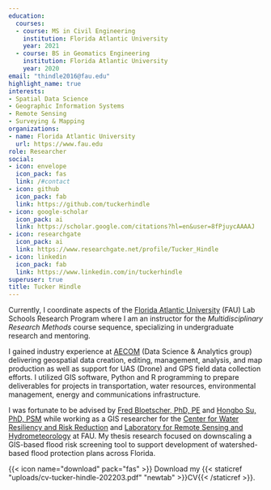 ```yaml
---
education:
  courses:
  - course: MS in Civil Engineering
    institution: Florida Atlantic University
    year: 2021
  - course: BS in Geomatics Engineering
    institution: Florida Atlantic University
    year: 2020
email: "thindle2016@fau.edu"
highlight_name: true
interests:
- Spatial Data Science
- Geographic Information Systems
- Remote Sensing
- Surveying & Mapping
organizations:
- name: Florida Atlantic University
  url: https://www.fau.edu
role: Researcher
social:
- icon: envelope
  icon_pack: fas
  link: /#contact
- icon: github
  icon_pack: fab
  link: https://github.com/tuckerhindle
- icon: google-scholar
  icon_pack: ai
  link: https://scholar.google.com/citations?hl=en&user=8fPjuycAAAAJ
- icon: researchgate
  icon_pack: ai
  link: https://www.researchgate.net/profile/Tucker_Hindle
- icon: linkedin
  icon_pack: fab
  link: https://www.linkedin.com/in/tuckerhindle
superuser: true
title: Tucker Hindle
---
```


Currently, I coordinate aspects of the [Florida Atlantic University](https://www.fau.edu) (FAU) Lab Schools Research Program where I am an instructor for the _Multidisciplinary Research Methods_ course sequence, specializing in undergraduate research and mentoring.

I gained industry experience at [AECOM](https://aecom.com) (Data Science & Analytics group) delivering geospatial data creation, editing, management, analysis, and map production as well as support for UAS (Drone) and GPS field data collection efforts. I utilized GIS software, Python and R programming to prepare deliverables for projects in transportation, water resources, environmental management, energy and communications infrastructure.

I was fortunate to be advised by [Fred Bloetscher, PhD, PE](https://www.researchgate.net/profile/Frederick-Bloetscher) and [Hongbo Su, PhD, PSM](https://www.fau.edu/engineering/directory/faculty/su-h) while working as a GIS researcher for the [Center for Water Resiliency and Risk Reduction](https://www.fau.edu/engineering/research/cwr3/about) and [Laboratory for Remote Sensing and Hydrometeorology](http://faculty.eng.fau.edu/suh) at FAU. My thesis research focused on downscaling a GIS-based flood risk screening tool to support development of watershed-based flood protection plans across Florida.

{{< icon name="download" pack="fas" >}} Download my {{< staticref "uploads/cv-tucker-hindle-202203.pdf" "newtab" >}}CV{{< /staticref >}}.
